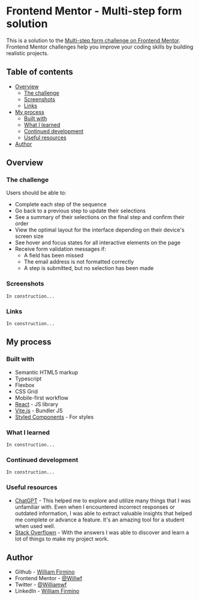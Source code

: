 # Frontend Mentor - Multi-step form solution

This is a solution to the [Multi-step form challenge on Frontend Mentor](https://www.frontendmentor.io/challenges/multistep-form-YVAnSdqQBJ). Frontend Mentor challenges help you improve your coding skills by building realistic projects.

## Table of contents

- [Overview](#overview)
  - [The challenge](#the-challenge)
  - [Screenshots](#screenshots)
  - [Links](#links)
- [My process](#my-process)
  - [Built with](#built-with)
  - [What I learned](#what-i-learned)
  - [Continued development](#continued-development)
  - [Useful resources](#useful-resources)
- [Author](#author)

## Overview

### The challenge

Users should be able to:

- Complete each step of the sequence
- Go back to a previous step to update their selections
- See a summary of their selections on the final step and confirm their order
- View the optimal layout for the interface depending on their device's screen size
- See hover and focus states for all interactive elements on the page
- Receive form validation messages if:
  - A field has been missed
  - The email address is not formatted correctly
  - A step is submitted, but no selection has been made

### Screenshots

<!-- ![](./screenshot.jpg) -->

```
In construction...
```

<!-- Add a screenshot of your solution. The easiest way to do this is to use Firefox to view your project, right-click the page and select "Take a Screenshot". You can choose either a full-height screenshot or a cropped one based on how long the page is. If it's very long, it might be best to crop it.

Alternatively, you can use a tool like [FireShot](https://getfireshot.com/) to take the screenshot. FireShot has a free option, so you don't need to purchase it.

Then crop/optimize/edit your image however you like, add it to your project, and update the file path in the image above. -->

### Links

```
In construction...
```

<!--
- Solution URL: [Add solution URL here](https://your-solution-url.com)
- Live Site URL: [Add live site URL here](https://your-live-site-url.com) -->

## My process

### Built with

- Semantic HTML5 markup
- Typescript
- Flexbox
- CSS Grid
- Mobile-first workflow
- [React](https://reactjs.org/) - JS library
- [Vite.js](https://vitejs.dev/) - Bundler JS
- [Styled Components](https://styled-components.com/) - For styles

### What I learned

```
In construction...
```

### Continued development

```
In construction...
```

### Useful resources

- [ChatGPT](https://openai.com/blog/chatgpt/) - This helped me to explore and utilize many things that I was unfamiliar with. Even when I encountered incorrect responses or outdated information, I was able to extract valuable insights that helped me complete or advance a feature. It's an amazing tool for a student when used well.
- [Stack Overflown](https://stackoverflow.com/) - With the answers I was able to discover and learn a lot of things to make my project work.

## Author

- Github - [William Firmino](https://github.com/Willwf)
- Frontend Mentor - [@Willwf](https://www.frontendmentor.io/profile/Willwf)
- Twitter - [@Williamwf](https://www.twitter.com/Williamwf)
- LinkedIn - [William Firmino](https://www.linkedin.com/in/williamfirmino/)
